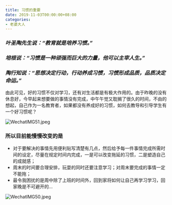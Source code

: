 ```yaml
---
title: 习惯的重要
date: 2019-11-03T00:00:00+08:00
categories: 
- 老婆大人
---
```


### *叶圣陶先生说：“教育就是培养习惯。”*

### *培根说：“习惯是一种顽强而巨大的力量，他可以主宰人生。”*

### *陶行知说：“思想决定行动，行动养成习惯，习惯形成品质，品质决定命运。”*

<!-- more -->

由此可见，好的习惯不仅对学习，还有对生活都是有极大作用的。由于昨晚的没有休息好，今早起来想要做的事情没有完成，中午午觉又耽搁了很久的时间，不由的想起，自己作为一名教育者，如果都没有养成好的习惯，如何去教导和引导学生有一个好习惯呢？

![WechatIMG51.jpeg](https://i.loli.net/2019/11/17/FgsGZItY7c5ueaV.jpg)

### 所以目前能慢慢改变的是

* 对于要解决的事情先用便利贴写清楚有几点，然后给予每一件事情完成所需时间的设定，尽量在规定时间内完成，一是可以改变拖延的习惯，二是塑造自己的成就感；
* 周末的时间要合理安排，玩耍的同时还要注意学习；对周末要完成的事情一定不能拖；
* 最令我困扰的是周中除了上班的时间外，回到家将如何让自己再学习学习，回家晚是不可避开的...

![WechatIMG50.jpeg](https://i.loli.net/2019/11/17/5bCIVd8BUZrN4RQ.jpg)
